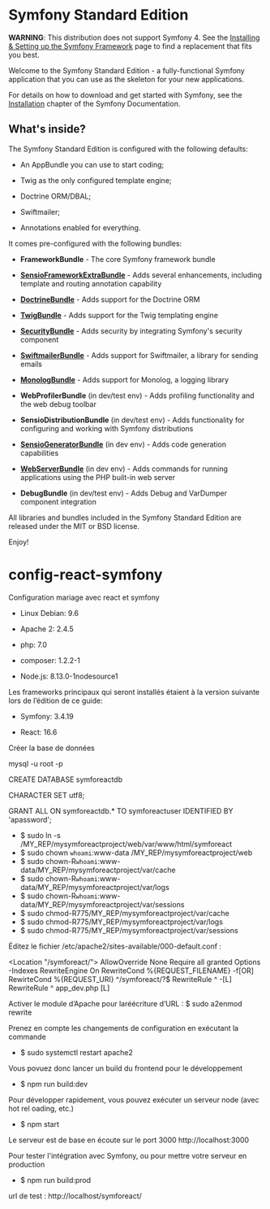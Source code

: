 Symfony Standard Edition
========================

**WARNING**: This distribution does not support Symfony 4. See the
[Installing & Setting up the Symfony Framework][15] page to find a replacement
that fits you best.

Welcome to the Symfony Standard Edition - a fully-functional Symfony
application that you can use as the skeleton for your new applications.

For details on how to download and get started with Symfony, see the
[Installation][1] chapter of the Symfony Documentation.

What's inside?
--------------

The Symfony Standard Edition is configured with the following defaults:

  * An AppBundle you can use to start coding;

  * Twig as the only configured template engine;

  * Doctrine ORM/DBAL;

  * Swiftmailer;

  * Annotations enabled for everything.

It comes pre-configured with the following bundles:

  * **FrameworkBundle** - The core Symfony framework bundle

  * [**SensioFrameworkExtraBundle**][6] - Adds several enhancements, including
    template and routing annotation capability

  * [**DoctrineBundle**][7] - Adds support for the Doctrine ORM

  * [**TwigBundle**][8] - Adds support for the Twig templating engine

  * [**SecurityBundle**][9] - Adds security by integrating Symfony's security
    component

  * [**SwiftmailerBundle**][10] - Adds support for Swiftmailer, a library for
    sending emails

  * [**MonologBundle**][11] - Adds support for Monolog, a logging library

  * **WebProfilerBundle** (in dev/test env) - Adds profiling functionality and
    the web debug toolbar

  * **SensioDistributionBundle** (in dev/test env) - Adds functionality for
    configuring and working with Symfony distributions

  * [**SensioGeneratorBundle**][13] (in dev env) - Adds code generation
    capabilities

  * [**WebServerBundle**][14] (in dev env) - Adds commands for running applications
    using the PHP built-in web server

  * **DebugBundle** (in dev/test env) - Adds Debug and VarDumper component
    integration

All libraries and bundles included in the Symfony Standard Edition are
released under the MIT or BSD license.

Enjoy!

[1]:  https://symfony.com/doc/3.4/setup.html
[6]:  https://symfony.com/doc/current/bundles/SensioFrameworkExtraBundle/index.html
[7]:  https://symfony.com/doc/3.4/doctrine.html
[8]:  https://symfony.com/doc/3.4/templating.html
[9]:  https://symfony.com/doc/3.4/security.html
[10]: https://symfony.com/doc/3.4/email.html
[11]: https://symfony.com/doc/3.4/logging.html
[13]: https://symfony.com/doc/current/bundles/SensioGeneratorBundle/index.html
[14]: https://symfony.com/doc/current/setup/built_in_web_server.html
[15]: https://symfony.com/doc/current/setup.html
# config-react-symfony

Configuration mariage avec react et symfony 

  * Linux Debian: 9.6

  * Apache 2: 2.4.5

  * php: 7.0

  * composer: 1.2.2-1

  * Node.js: 8.13.0-1nodesource1

Les frameworks principaux qui seront installés étaient à la version suivante lors de l’édition de ce guide:

  * Symfony: 3.4.19

  * React: 16.6

Créer la base de données

mysql -u root -p

CREATE DATABASE symforeactdb 

CHARACTER SET utf8;

GRANT ALL ON symforeactdb.* TO symforeactuser IDENTIFIED BY 
'apassword';

  * $ sudo ln -s /MY_REP/mysymforeactproject/web/var/www/html/symforeact
  * $ sudo chown `whoami`:www-data /MY_REP/mysymforeactproject/web
  * $ sudo chown-R`whoami`:www-data/MY_REP/mysymforeactproject/var/cache
  * $ sudo chown-R`whoami`:www-data/MY_REP/mysymforeactproject/var/logs
  * $ sudo chown-R`whoami`:www-data/MY_REP/mysymforeactproject/var/sessions
  * $ sudo chmod-R775/MY_REP/mysymforeactproject/var/cache
  * $ sudo chmod-R775/MY_REP/mysymforeactproject/var/logs
  * $ sudo chmod-R775/MY_REP/mysymforeactproject/var/sessions

Éditez  le  fichier  /etc/apache2/sites-available/000-default.conf :


<Location "/symforeact/">
AllowOverride None
Require all granted
Options -Indexes
RewriteEngine On
RewriteCond %{REQUEST_FILENAME} -f[OR]
RewirteCond %{REQUEST_URI} ^/symforeact/?$
RewriteRule ^ -[L]
RewriteRule ^ app_dev.php [L]
  
</Location>

Activer le module d’Apache pour laréécriture d’URL : $ sudo a2enmod rewrite

Prenez en compte les changements de configuration en exécutant la commande
 * $ sudo systemctl restart apache2

Vous povuez donc lancer un build du frontend pour le développement
 * $ npm run build:dev

Pour développer rapidement, vous pouvez exécuter un serveur node (avec hot rel
oading, etc.)

 * $ npm start

Le serveur est de base en écoute sur le port 3000
http://localhost:3000

Pour tester l'intégration avec Symfony, ou pour mettre votre serveur en production
 * $ npm run build:prod

url de test :  http://localhost/symforeact/
